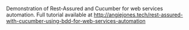 Demonstration of Rest-Assured and Cucumber for web services automation. Full tutorial available at http://angiejones.tech/rest-assured-with-cucumber-using-bdd-for-web-services-automation
